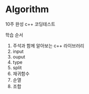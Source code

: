 # Algorithm

10주 완성 c++ 코딩테스트

학습 순서

1. 주석과 함께 알아보는 c++ 라이브러리
2. input
3. ouput
4. type
5. split
6. 재귀함수
7. 순열
8. 조합
